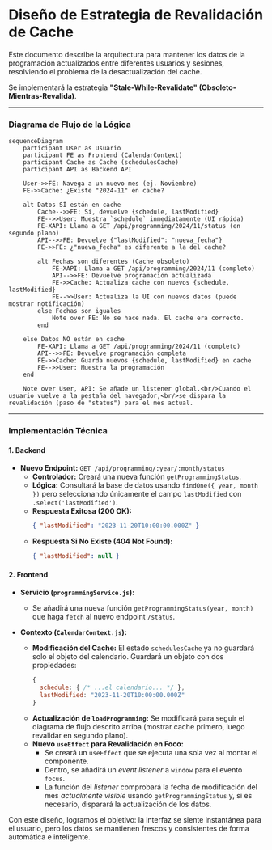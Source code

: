 # Diseño de Estrategia de Revalidación de Cache

Este documento describe la arquitectura para mantener los datos de la programación actualizados entre diferentes usuarios y sesiones, resolviendo el problema de la desactualización del cache.

Se implementará la estrategia **"Stale-While-Revalidate" (Obsoleto-Mientras-Revalida)**.

---

### Diagrama de Flujo de la Lógica

```mermaid
sequenceDiagram
    participant User as Usuario
    participant FE as Frontend (CalendarContext)
    participant Cache as Cache (schedulesCache)
    participant API as Backend API

    User->>FE: Navega a un nuevo mes (ej. Noviembre)
    FE->>Cache: ¿Existe "2024-11" en cache?

    alt Datos SÍ están en cache
        Cache-->>FE: Sí, devuelve {schedule, lastModified}
        FE-->>User: Muestra `schedule` inmediatamente (UI rápida)
        FE-XAPI: Llama a GET /api/programming/2024/11/status (en segundo plano)
        API-->>FE: Devuelve {"lastModified": "nueva_fecha"}
        FE->>FE: ¿"nueva_fecha" es diferente a la del cache?
        
        alt Fechas son diferentes (Cache obsoleto)
            FE-XAPI: Llama a GET /api/programming/2024/11 (completo)
            API-->>FE: Devuelve programación actualizada
            FE->>Cache: Actualiza cache con nuevos {schedule, lastModified}
            FE-->>User: Actualiza la UI con nuevos datos (puede mostrar notificación)
        else Fechas son iguales
            Note over FE: No se hace nada. El cache era correcto.
        end

    else Datos NO están en cache
        FE-XAPI: Llama a GET /api/programming/2024/11 (completo)
        API-->>FE: Devuelve programación completa
        FE->>Cache: Guarda nuevos {schedule, lastModified} en cache
        FE-->>User: Muestra la programación
    end

    Note over User, API: Se añade un listener global.<br/>Cuando el usuario vuelve a la pestaña del navegador,<br/>se dispara la revalidación (paso de "status") para el mes actual.
```

---

### Implementación Técnica

#### 1. Backend

-   **Nuevo Endpoint:** `GET /api/programming/:year/:month/status`
    -   **Controlador:** Creará una nueva función `getProgrammingStatus`.
    -   **Lógica:** Consultará la base de datos usando `findOne({ year, month })` pero seleccionando únicamente el campo `lastModified` con `.select('lastModified')`.
    -   **Respuesta Exitosa (200 OK):**
        ```json
        { "lastModified": "2023-11-20T10:00:00.000Z" }
        ```
    -   **Respuesta Si No Existe (404 Not Found):**
        ```json
        { "lastModified": null }
        ```

#### 2. Frontend

-   **Servicio (`programmingService.js`):**
    -   Se añadirá una nueva función `getProgrammingStatus(year, month)` que haga `fetch` al nuevo endpoint `/status`.

-   **Contexto (`CalendarContext.js`):**
    -   **Modificación del Cache:** El estado `schedulesCache` ya no guardará solo el objeto del calendario. Guardará un objeto con dos propiedades:
        ```javascript
        {
          schedule: { /* ...el calendario... */ },
          lastModified: "2023-11-20T10:00:00.000Z" 
        }
        ```
    -   **Actualización de `loadProgramming`:** Se modificará para seguir el diagrama de flujo descrito arriba (mostrar cache primero, luego revalidar en segundo plano).
    -   **Nuevo `useEffect` para Revalidación en Foco:**
        -   Se creará un `useEffect` que se ejecuta una sola vez al montar el componente.
        -   Dentro, se añadirá un *event listener* a `window` para el evento `focus`.
        -   La función del *listener* comprobará la fecha de modificación del mes *actualmente visible* usando `getProgrammingStatus` y, si es necesario, disparará la actualización de los datos.

Con este diseño, logramos el objetivo: la interfaz se siente instantánea para el usuario, pero los datos se mantienen frescos y consistentes de forma automática e inteligente.
